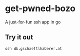 # get-pwned-bozo

A just-for-fun ssh app in go

## Try it out

```shell
ssh db.gschaeftlhaberer.at
```
